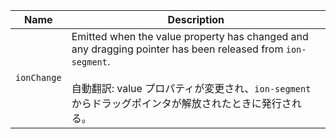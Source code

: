 | Name        | Description                                                                                                                                                                                                                 |
| ----------- | --------------------------------------------------------------------------------------------------------------------------------------------------------------------------------------------------------------------------- |
| `ionChange` | Emitted when the value property has changed and any dragging pointer has been released from `ion-segment`.<br /><br />自動翻訳: value プロパティが変更され、`ion-segment`からドラッグポインタが解放されたときに発行される。 |
